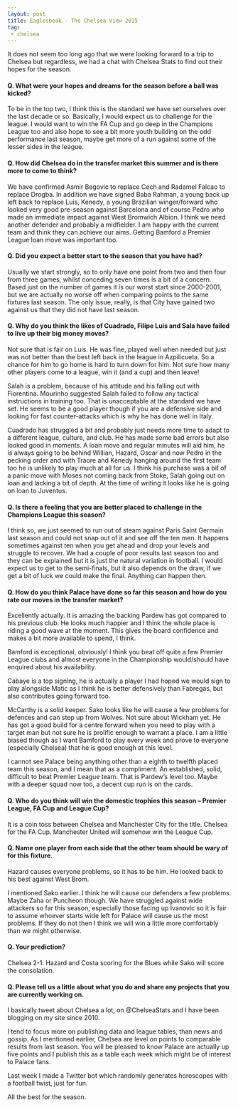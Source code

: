 ```yaml
---
layout: post
title: Eaglesbeak - The Chelsea View 2015
tag:
 - chelsea
---
```


 It does not seem too long ago that we were looking forward to a trip to Chelsea but regardless, we had a chat with Chelsea Stats to find out their hopes for the season.

#### Q. What were your hopes and dreams for the season before a ball was kicked?

To be in the top two, I think this is the standard we have set ourselves over the last decade or so. Basically, I would expect us to challenge for the league. I would want to win the FA Cup and go deep in the Champions League too and also hope to see a bit more youth building on the odd performance last season, maybe get more of a run against some of the lesser sides in the league.

#### Q. How did Chelsea do in the transfer market this summer and is there more to come to think?

We have confirmed Asmir Begovic to replace Cech and Radamel Falcao to replace Drogba. In addition we have signed Baba Rahman, a young back up left back to replace Luis, Kenedy, a young Brazilian winger/forward who looked very good pre-season against Barcelona and of course Pedro who made an immediate impact against West Bromwich Albion. I think we need another defender and probably a midfielder. I am happy with the current team and think they can achieve our aims. Getting Bamford a Premier League loan move was important too.

#### Q. Did you expect a better start to the season that you have had?

Usually we start strongly, so to only have one point from two and then four from three games, whilst conceding seven times is a bit of a concern. Based just on the number of games it is our worst start since 2000-2001, but we are actually no worse off when comparing points to the same fixtures last season. The only issue, really, is that City have gained two against us that they did not have last season.

#### Q. Why do you think the likes of Cuadrado, Filipe Luis and Sala have failed to live up their big money moves?

Not sure that is fair on Luis. He was fine, played well when needed but just was not better than the best left back in the league in Azpilicueta. So a chance for him to go home is hard to turn down for him. Not sure how many other players come to a league, win it (and a cup) and then leave!

Salah is a problem, because of his attitude and his falling out with Fiorentina. Mourinho suggested Salah failed to follow any tactical instructions in training too. That is unacceptable at the standard we have set. He seems to be a good player though if you are a defensive side and looking for fast counter-attacks which is why he has done well in Italy.

Cuadrado has struggled a bit and probably just needs more time to adapt to a different league, culture, and club. He has made some bad errors but also looked good in moments. A loan move and regular minutes will aid him, he is always going to be behind Willian, Hazard, Oscar and now Pedro in the pecking order and with Traore and Kenedy hanging around the first team too he is unlikely to play much at all for us. I think his purchase was a bit of a panic move with Moses not coming back from Stoke, Salah going out on loan and lacking a bit of depth. At the time of writing it looks like he is going on loan to Juventus.

#### Q. Is there a feeling that you are better placed to challenge in the  Champions League this season?

I think so, we just seemed to run out of steam against Paris Saint Germain last season and could not snap out of it and see off the ten men. It happens sometimes against ten when you get ahead and drop your levels and struggle to recover. We had a couple of poor results last season too and they can be explained but it is just the natural variation in football. I would expect us to get to the semi-finals, but it also depends on the draw, if we get a bit of luck we could make the final. Anything can happen then.

#### Q. How do you think Palace have done so far this season and how do you rate our moves in the transfer market?

Excellently actually. It is amazing the backing Pardew has got compared to his previous club. He looks much happier and I think the whole place is riding a good wave at the moment. This gives the board confidence and makes a bit more available to spend, I think.

Bamford is exceptional, obviously! I think you beat off quite a few Premier League clubs and almost everyone in the Championship would/should have enquired about his availability.

Cabaye is a top signing, he is actually a player I had hoped we would sign to play alongside Matic as I think he is better defensively than Fabregas, but also contributes going forward too.

McCarthy is a solid keeper. Sako looks like he will cause a few problems for defences and can step up from Wolves. Not sure about Wickham yet. He has got a good build for a centre forward when you need to play with a target man but not sure he is prolific enough to warrant a place. I am a little biased though as I want Bamford to play every week and prove to everyone (especially Chelsea) that he is good enough at this level.

I cannot see Palace being anything other than a eighth to twelfth placed team this season, and I mean that as a compliment. An established, solid, difficult to beat Premier League team. That is Pardew’s level too. Maybe with a deeper squad now too, a decent cup run is on the cards.

#### Q. Who do you think will win the domestic trophies this season – Premier League, FA Cup and League Cup?

It is a coin toss between Chelsea and Manchester City for the title. Chelsea for the FA Cup. Manchester United will somehow win the League Cup.

#### Q. Name one player from each side that the other team should be wary of for this fixture.

Hazard causes everyone problems, so it has to be him. He looked back to his best against West Brom.

I mentioned Sako earlier. I think he will cause our defenders a few problems. Maybe Zaha or Puncheon though. We have struggled against wide attackers so far this season, especially those facing up Ivanovic so it is fair to assume whoever starts wide left for Palace will cause us the most problems. If they do not then I think we will win a little more comfortably than we might otherwise.

#### Q. Your prediction?

Chelsea 2-1. Hazard and Costa scoring for the Blues while Sako will score the consolation.

#### Q. Please tell us a little about what you do and share any projects that you are currently working on.

I basically tweet about Chelsea a lot, on @ChelseaStats and I have been blogging on my site since 2010.

I tend to focus more on publishing data and league tables, than news and gossip. As I mentioned earlier, Chelsea are level on points to comparable results from last season. You will be pleased to know Palace are actually up five points and I publish this as a table each week which might be of interest to Palace fans.

Last week I made a Twitter bot which randomly generates horoscopes with a football twist, just for fun.

All the best for the season.
